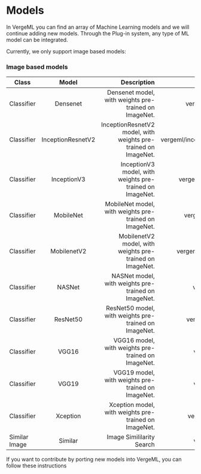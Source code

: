 Models
============

In VergeML you can find an array of Machine Learning models and we will continue adding new models. Through the Plug-in system, any type of ML model can be integrated.

Currently, we only support image based models:

### Image based models ###

| Class      | Model           | Description  | Install     |
| -----------|:-------------:| -----:| -----:|
| Classifier | Densenet | Densenet model, with weights pre-trained on ImageNet.| vergeml/densenet |
| Classifier | InceptionResnetV2 | InceptionResnetV2 model, with weights pre-trained on ImageNet.| vergeml/inceptionresnetv2 |
| Classifier | InceptionV3 | InceptionV3 model, with weights pre-trained on ImageNet.|vergeml/inceptionv3 |
| Classifier | MobileNet | MobileNet model, with weights pre-trained on ImageNet.| vergeml/mobilenet |
| Classifier | MobilenetV2 | MobilenetV2 model, with weights pre-trained on ImageNet. | vergeml/mobilenetv2 |
| Classifier | NASNet | NASNet model, with weights pre-trained on ImageNet. | vergeml/nasnet |
| Classifier | ResNet50 | ResNet50 model, with weights pre-trained on ImageNet. | vergeml/resnet50 |
| Classifier | VGG16 | VGG16 model, with weights pre-trained on ImageNet. | vergeml/vgg16 |
| Classifier  | VGG19 | VGG19 model, with weights pre-trained on ImageNet. | vergeml/vgg19 |
| Classifier  | Xception | Xception model, with weights pre-trained on ImageNet. | vergeml/xception |
| Similar Image | Similar |Image Simililarity Search | vergeml/similar |

If you want to contribute by porting new models into VergeML, you can follow these instructions

